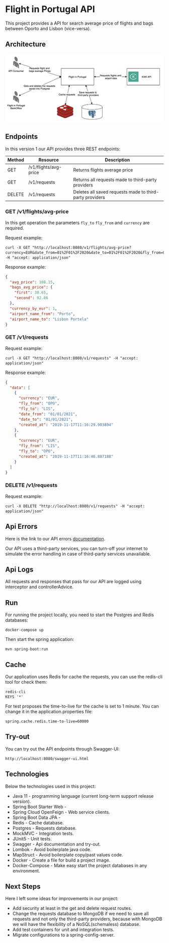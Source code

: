 # Flight in Portugal API

This project provides a API for search average price of flights and bags between Oporto and Lisbon (vice-versa).

## Architecture

![Flight-in-portugal Architecture](documentation/flight-in-portugal-architecture.png)

## Endpoints

In this version 1 our API provides three REST endpoints:

| Method | Resource 		     | Description                                                  |
|--------|-----------------------|----------------------------------------------------------|
| GET    | /v1/flights/avg-price | Returns flights average price                            |
| GET    | /v1/requests          | Returns all requests made to third-party providers       |
| DELETE | /v1/requests          | Deletes all saved requests made to third-party providers |
                     
### GET /v1/flights/avg-price

In this get operation the parameters `fly_to` `fly_from` and `currency` are required.

Request example:
```
curl -X GET "http://localhost:8080/v1/flights/avg-price?currency=EUR&date_from=01%2F01%2F2020&date_to=01%2F01%2F2020&fly_from=OPO&fly_to=LIS" -H "accept: application/json"
```
Response example:
```json
{
  "avg_price": 108.15,
  "bags_avg_price": {
    "first": 30.65,
    "second": 92.86
  },
  "currency_by_eur": 1,
  "airport_name_from": "Porto",
  "airport_name_to": "Lisbon Portela"
}
```

### GET /v1/requests

Request example:
```
curl -X GET "http://localhost:8080/v1/requests" -H "accept: application/json"
```
Response example:
```json
{
  "data": [
    {
      "currency": "EUR",
      "fly_from": "OPO",
      "fly_to": "LIS",
      "date_from": "01/01/2021",
      "date_to": "01/01/2021",
      "created_at": "2019-11-17T11:16:29.903894"
    },
    {
      "currency": "EUR",
      "fly_from": "LIS",
      "fly_to": "OPO",
      "created_at": "2019-11-17T11:16:46.887188"
    }
  ]
}
```

### DELETE /v1/requests

Request example:
```
curl -X DELETE "http://localhost:8080/v1/requests" -H "accept: application/json"
```

## Api Errors

Here is the link to our API errors [documentation](documentation/Errors.md).

Our API uses a third-party services, you can turn-off your internet to simulate the error handling in case of third-party services unavailable.

## Api Logs

All requests and responses that pass for our API are logged using interceptor and controllerAdvice. 

## Run 

For running the project locally, you need to start the Postgres and Redis databases:
```
docker-compose up
```

Then start the spring application:
```
mvn spring-boot:run
```

## Cache 

Our application uses Redis for cache the requests, you can use the redis-cli tool for check them:
```         
redis-cli
KEYS '*'
```
For test proposes the time-to-live for the cache is set to 1 minute. You can change it in the application.properties file:
```
spring.cache.redis.time-to-live=60000
```

## Try-out

You can try out the API endpoints through Swagger-UI:
```
http://localhost:8080/swagger-ui.html
``` 

## Technologies
Below the technologies used in this project:

* Java 11 - programming language (current long-term support release version). 
* Spring Boot Starter Web - 
* Spring Cloud OpenFeign - Web service clients.
* Spring Boot Data JPA - 
* Redis - Cache database.
* Postgres - Requests database.
* MockMVC - Integration tests.
* JUnit5 - Unit tests.
* Swagger - Api documentation and try-out.
* Lombok - Avoid boilerplate java code.
* MapStruct - Avoid boilerplate copy/past values code.
* Docker - Create a file for build a project image.
* Docker-Compose - Make easy start the project databases in any environment.

## Next Steps

Here I left some ideas for improvements in our project:
- Add security at least in the get and delete request routes.
- Change the requests database to MongoDB if we need to save all requests and not only the third-party providers, because with MongoDB we will have the flexibility of a NoSQL(schemaless) database.
- Add test containers for unit and integration tests.
- Migrate configurations to a spring-config-server.
